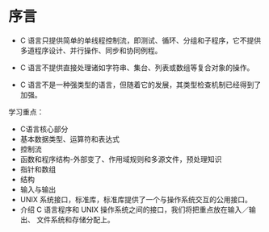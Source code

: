 # 序言

- C 语言只提供简单的单线程控制流，即测试、循环、分组和子程序，它不提供多道程序设计、并行操作、同步和协同例程。

- C 语言不提供直接处理诸如字符串、集台、列表或数组等复合对象的操作。

- C 语言不是一种强类型的语言，但随着它的发展，其类型检查机制已经得到了加强。

学习重点：

- C语言核心部分
- 基本数据类型、运算符和表达式
- 控制流
- 函数和程序结构-外部变了、作用域规则和多源文件，预处理知识
- 指针和数组
- 结构
- 输入与输出
- UNIX 系统接口，标准库，标准库提供了一个与操作系统交互的公用接口。
- 介绍 C 语言程序和 UNIX 操作系统之间的接口，我们将把重点放在输入／输出、
文件系统和存储分配上。